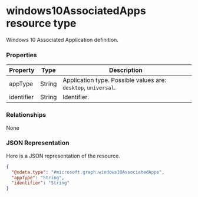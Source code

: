 # windows10AssociatedApps resource type

Windows 10 Associated Application definition.
### Properties
|Property|Type|Description|
|---|---|---|
|appType|String|Application type. Possible values are: `desktop`, `universal`.|
|identifier|String|Identifier.|

### Relationships
None
### JSON Representation
Here is a JSON representation of the resource.
<!-- {
  "blockType": "resource",
  "keyProperty": "id",
  "@odata.type": "microsoft.graph.windows10AssociatedApps"
}
-->
```json
{
  "@odata.type": "#microsoft.graph.windows10AssociatedApps",
  "appType": "String",
  "identifier": "String"
}
```

